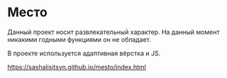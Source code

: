 # Место

Данный проект носит развлекательный характер. На данный момент никакими годными функциями он не обладает.

В проекте используется адаптивная вёрстка и JS.

https://sashalisitsyn.github.io/mesto/index.html
